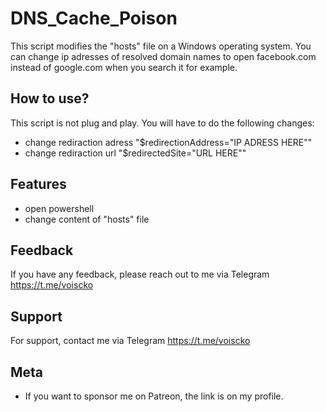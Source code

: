 
# DNS_Cache_Poison

This script modifies the "hosts" file on a Windows operating system. You can change ip adresses of resolved domain names to open facebook.com instead of google.com when you search it for example.



## How to use?

This script is not plug and play. You will have to do the following changes:

- change rediraction adress "$redirectionAddress="IP ADRESS HERE""
- change rediraction url "$redirectedSite="URL HERE""




## Features

- open powershell
- change content of "hosts" file





## Feedback

If you have any feedback, please reach out to me via Telegram https://t.me/voiscko






## Support

For support, contact me via Telegram https://t.me/voiscko


## Meta


- If you want to sponsor me on Patreon, the link is on my profile.


